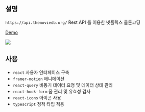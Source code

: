## 설명

`https://api.themoviedb.org/` Rest API 를 이용한 넷플릭스 클론코딩

[Demo](https://hwisaac.github.io/react-chal6/)

![](readMeImages/2023-03-03-20-17-27.png)

## 사용

- `react` 사용자 인터페이스 구축
- `framer-motion` 애니메이션
- `react-query` 비동기 데이터 요청 및 데이터 상태 관리
- `react-hook-form` 폼 관리 및 유효성 검사
- `react-icons` 아이콘 사용
- `typescript` 정적 타입 적용
